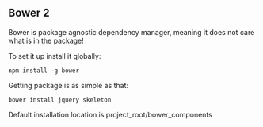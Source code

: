 ##  Bower 2

Bower is package agnostic dependency manager, meaning it does not care what is in the package!

To set it up install it globally:

```
npm install -g bower
```

Getting package is as simple as that:

```
bower install jquery skeleton
```

Default installation location is project_root/bower_components
